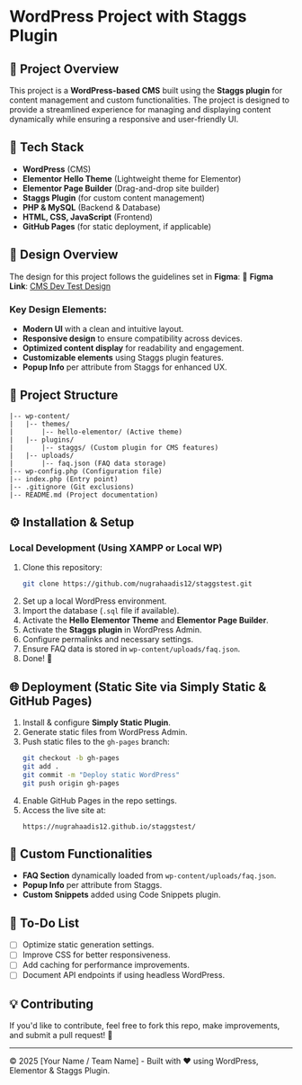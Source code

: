 # WordPress Project with Staggs Plugin

## 📌 Project Overview
This project is a **WordPress-based CMS** built using the **Staggs plugin** for content management and custom functionalities. The project is designed to provide a streamlined experience for managing and displaying content dynamically while ensuring a responsive and user-friendly UI.

## 🚀 Tech Stack
- **WordPress** (CMS)
- **Elementor Hello Theme** (Lightweight theme for Elementor)
- **Elementor Page Builder** (Drag-and-drop site builder)
- **Staggs Plugin** (for custom content management)
- **PHP & MySQL** (Backend & Database)
- **HTML, CSS, JavaScript** (Frontend)
- **GitHub Pages** (for static deployment, if applicable)

## 🎨 Design Overview
The design for this project follows the guidelines set in **Figma**:
🔗 **Figma Link**: [CMS Dev Test Design](https://www.figma.com/design/OOjqEPkw2WmIcSqHLnQoIw/CMS-Dev-Test?node-id=0-1&m=dev&t=F4kx5MvIQwyD5Tu6-1)

### **Key Design Elements:**
- **Modern UI** with a clean and intuitive layout.
- **Responsive design** to ensure compatibility across devices.
- **Optimized content display** for readability and engagement.
- **Customizable elements** using Staggs plugin features.
- **Popup Info** per attribute from Staggs for enhanced UX.

## 📂 Project Structure
```
|-- wp-content/
|   |-- themes/
|       |-- hello-elementor/ (Active theme)
|   |-- plugins/
|       |-- staggs/ (Custom plugin for CMS features)
|   |-- uploads/
|       |-- faq.json (FAQ data storage)
|-- wp-config.php (Configuration file)
|-- index.php (Entry point)
|-- .gitignore (Git exclusions)
|-- README.md (Project documentation)
```

## ⚙️ Installation & Setup
### **Local Development (Using XAMPP or Local WP)**
1. Clone this repository:
   ```sh
   git clone https://github.com/nugrahaadis12/staggstest.git
   ```
2. Set up a local WordPress environment.
3. Import the database (`.sql` file if available).
4. Activate the **Hello Elementor Theme** and **Elementor Page Builder**.
5. Activate the **Staggs plugin** in WordPress Admin.
6. Configure permalinks and necessary settings.
7. Ensure FAQ data is stored in `wp-content/uploads/faq.json`.
8. Done! 🎉

## 🌐 Deployment (Static Site via Simply Static & GitHub Pages)
1. Install & configure **Simply Static Plugin**.
2. Generate static files from WordPress Admin.
3. Push static files to the `gh-pages` branch:
   ```sh
   git checkout -b gh-pages
   git add .
   git commit -m "Deploy static WordPress"
   git push origin gh-pages
   ```
4. Enable GitHub Pages in the repo settings.
5. Access the live site at:
   ```
   https://nugrahaadis12.github.io/staggstest/
   ```

## 📌 Custom Functionalities
- **FAQ Section** dynamically loaded from `wp-content/uploads/faq.json`.
- **Popup Info** per attribute from Staggs.
- **Custom Snippets** added using Code Snippets plugin.

## 📌 To-Do List
- [ ] Optimize static generation settings.
- [ ] Improve CSS for better responsiveness.
- [ ] Add caching for performance improvements.
- [ ] Document API endpoints if using headless WordPress.

## 💡 Contributing
If you'd like to contribute, feel free to fork this repo, make improvements, and submit a pull request! 🎯

---
© 2025 [Your Name / Team Name] - Built with ❤️ using WordPress, Elementor & Staggs Plugin.
